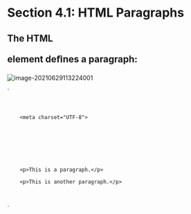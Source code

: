 # Section 4.1: HTML Paragraphs

## The HTML <p> element deﬁnes a paragraph:

![`image-20210629113224001`](/home/aidyn/snap/typora/39/.config/Typora/typora-user-images/image-20210629113224001.png)

`<!DOCTYPE html>

<html lang = "en">

​    <head>

        <meta charset="UTF-8">

​        <title>Hello!</title>

​    </head>

​    <body>

        <p>This is a paragraph.</p>

        <p>This is another paragraph.</p>

​    </body>

</html>`

